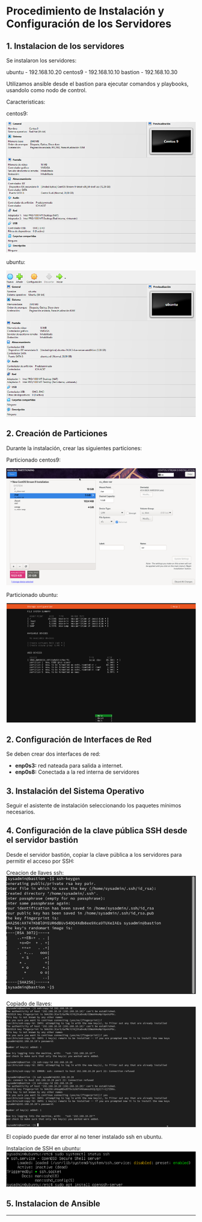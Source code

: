 # Procedimiento de Instalación y Configuración de los Servidores

## 1. Instalacion de los servidores

Se instalaron los servidores:

ubuntu - 192.168.10.20
centos9 - 192.168.10.10
bastion - 192.168.10.30

Utilizamos ansible desde el bastion para ejecutar comandos y playbooks, usandolo como nodo de control.

Caracteristicas:

centos9:

![Texto alternativo](imagenes/MaquinaCentos9.png)

ubuntu:

![Texto alternativo](imagenes/MaquinaUbuntu.png)

## 2. Creación de Particiones

Durante la instalación, crear las siguientes particiones:

Particionado centos9:

![Texto alternativo](imagenes/ParticionadoCentos.png)

Particionado ubuntu:


![Texto alternativo](imagenes/ParticionadoUbuntu.png)

## 2. Configuración de Interfaces de Red

Se deben crear dos interfaces de red:

- **enp0s3:** red nateada para salida a internet.
- **enp0s8:** Conectada a la red interna de servidores

## 3. Instalación del Sistema Operativo

Seguir el asistente de instalación seleccionando los paquetes mínimos necesarios.

## 4. Configuración de la clave pública SSH desde el servidor bastión

Desde el servidor bastión, copiar la clave pública a los servidores para permitir el acceso por SSH:

Creacion de llaves ssh:
![Texto alternativo](imagenes/CreacionLlaves.png)

Copiado de llaves:
![Texto alternativo](imagenes/CopiaDeLlavesYAntesYDespuesDeInstalarSshEnUbuntu.png)

El copiado puede dar error al no tener instalado ssh en ubuntu.

Instalacion de SSH en ubuntu:
![Texto alternativo](imagenes/InstalacionDeSshEnUbuntu.png)

## 5. Instalacion de Ansible

---
